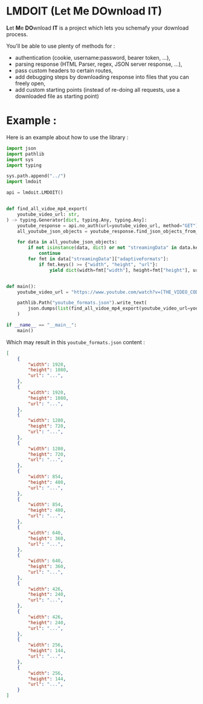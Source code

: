# LMDOIT (Let Me DOwnload IT)

**L**et **M**e **DO**wnload **IT** is a project which lets you schemafy your download process.

You'll be able to use plenty of methods for :
-   authentication (cookie, username:password, bearer token, ...),
-   parsing response (HTML Parser, regex, JSON server response, ...),
-   pass custom headers to certain routes,
-   add debugging steps by downloading response into files that you can freely open,
-   add custom starting points (instead of re-doing all requests, use a downloaded file as starting point)

# Example :

Here is an example about how to use the library :

```python
import json
import pathlib
import sys
import typing

sys.path.append("../")
import lmdoit

api = lmdoit.LMDOIT()


def find_all_vidoe_mp4_export(
    youtube_video_url: str,
) -> typing.Generator[dict, typing.Any, typing.Any]:
    youtube_response = api.no_auth(url=youtube_video_url, method="GET").get_response()
    all_youtube_json_objects = youtube_response.find_json_objects_from_script_elements()

    for data in all_youtube_json_objects:
        if not isinstance(data, dict) or not "streamingData" in data.keys():
            continue
        for fmt in data["streamingData"]["adaptiveFormats"]:
            if fmt.keys() >= {"width", "height", "url"}:
                yield dict(width=fmt["width"], height=fmt["height"], url=fmt["url"])


def main():
    youtube_video_url = "https://www.youtube.com/watch?v=[THE_VIDEO_CODE]"

    pathlib.Path("youtube_formats.json").write_text(
        json.dumps(list(find_all_vidoe_mp4_export(youtube_video_url=youtube_video_url)), indent=4)
    )

if __name__ == "__main__":
    main()
```

Which may result in this `youtube_formats.json` content :

```json
[
    {
        "width": 1920,
        "height": 1080,
        "url": "...",
    },
    {
        "width": 1920,
        "height": 1080,
        "url": "...",
    },
    {
        "width": 1280,
        "height": 720,
        "url": "...",
    },
    {
        "width": 1280,
        "height": 720,
        "url": "...",
    },
    {
        "width": 854,
        "height": 480,
        "url": "...",
    },
    {
        "width": 854,
        "height": 480,
        "url": "...",
    },
    {
        "width": 640,
        "height": 360,
        "url": "...",
    },
    {
        "width": 640,
        "height": 360,
        "url": "...",
    },
    {
        "width": 426,
        "height": 240,
        "url": "...",
    },
    {
        "width": 426,
        "height": 240,
        "url": "...",
    },
    {
        "width": 256,
        "height": 144,
        "url": "...",
    },
    {
        "width": 256,
        "height": 144,
        "url": "...",
    }
]
```
